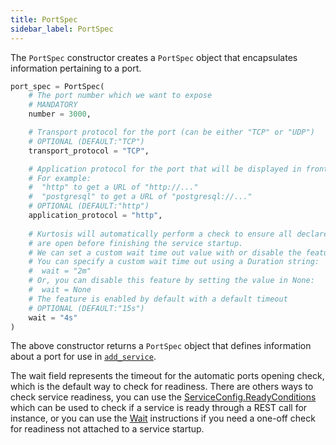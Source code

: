 ```yaml
---
title: PortSpec
sidebar_label: PortSpec
---
```


The `PortSpec` constructor creates a `PortSpec` object that encapsulates information pertaining to a port.

```python
port_spec = PortSpec(
    # The port number which we want to expose
    # MANDATORY
    number = 3000,

    # Transport protocol for the port (can be either "TCP" or "UDP")
    # OPTIONAL (DEFAULT:"TCP")
    transport_protocol = "TCP",

    # Application protocol for the port that will be displayed in front of URLs containing the port
    # For example:
    #  "http" to get a URL of "http://..."
    #  "postgresql" to get a URL of "postgresql://..."
    # OPTIONAL (DEFAULT:"http")
    application_protocol = "http",
    
    # Kurtosis will automatically perform a check to ensure all declared UDP and TCP ports are open and ready for traffic and connections upon startup.
    # are open before finishing the service startup.
    # We can set a custom wait time out value with or disable the feature or through this property
    # You can specify a custom wait time out using a Duration string:
    #  wait = "2m"
    # Or, you can disable this feature by setting the value in None:
    #  wait = None
    # The feature is enabled by default with a default timeout
    # OPTIONAL (DEFAULT:"15s")
    wait = "4s"
)
```
The above constructor returns a `PortSpec` object that defines information about a port for use in [`add_service`](../concepts-reference/subnetworks.md).

The wait field represents the timeout for the automatic ports opening check, which is the default way to check for readiness. There are others ways to check service readiness, you can use the [ServiceConfig.ReadyConditions][ready-conditions] which can be used to check if a service is ready through a REST call for instance, or you can use the [Wait][wait] instructions if you need a one-off check for readiness not attached to a service startup.

<!--------------- ONLY LINKS BELOW THIS POINT ---------------------->
[future-references-reference]: ../concepts-reference/future-references.md
[add-service-reference]: ./plan.md#add_service
[ready-conditions]: ./ready-condition.md
[wait]: ./plan.md#wait
